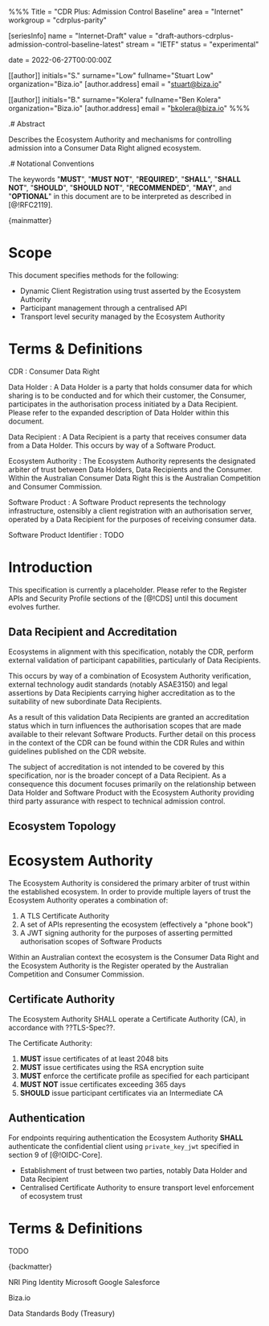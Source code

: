 %%%
Title = "CDR Plus: Admission Control Baseline"
area = "Internet"
workgroup = "cdrplus-parity"

[seriesInfo]
name = "Internet-Draft"
value = "draft-authors-cdrplus-admission-control-baseline-latest"
stream = "IETF"
status = "experimental"

date = 2022-06-27T00:00:00Z

[[author]]
initials="S."
surname="Low"
fullname="Stuart Low"
organization="Biza.io"
[author.address]
email = "stuart@biza.io"

[[author]]
initials="B."
surname="Kolera"
fullname="Ben Kolera"
organization="Biza.io"
[author.address]
email = "bkolera@biza.io"
%%%

.# Abstract

Describes the Ecosystem Authority and mechanisms for controlling admission into a Consumer Data Right aligned ecosystem.

.# Notational Conventions

The keywords "**MUST**", "**MUST NOT**", "**REQUIRED**", "**SHALL**", "**SHALL NOT**", "**SHOULD**", "**SHOULD NOT**", "**RECOMMENDED**",  "**MAY**", and "**OPTIONAL**" in this document are to be interpreted as described in [@!RFC2119].

{mainmatter}

# Scope

This document specifies methods for the following:
  - Dynamic Client Registration using trust asserted by the Ecosystem Authority
  - Participant management through a centralised API
  - Transport level security managed by the Ecosystem Authority

# Terms & Definitions

CDR
:  Consumer Data Right

Data Holder
: A Data Holder is a party that holds consumer data for which sharing is to be conducted and for which their customer, the Consumer, participates in the authorisation process initiated by a Data Recipient. Please refer to the expanded description of Data Holder within this document.

Data Recipient
: A Data Recipient is a party that receives consumer data from a Data Holder. This occurs by way of a Software Product.

Ecosystem Authority
: The Ecosystem Authority represents the designated arbiter of trust between Data Holders, Data Recipients and the Consumer. Within the Australian Consumer Data Right this is the Australian Competition and Consumer Commission.

Software Product
: A Software Product represents the technology infrastructure, ostensibly a client registration with an authorisation server, operated by a Data Recipient for the purposes of receiving consumer data.

Software Product Identifier
: TODO

# Introduction

This specification is currently a placeholder. Please refer to the Register APIs and Security Profile sections of the [@!CDS] until this document evolves further.

## Data Recipient and Accreditation

Ecosystems in alignment with this specification, notably the CDR, perform external validation of participant capabilities, particularly of Data Recipients.

This occurs by way of a combination of Ecosystem Authority verification, external technology audit standards (notably ASAE3150) and legal assertions by Data Recipients carrying higher accreditation as to the suitability of new subordinate Data Recipients.

As a result of this validation Data Recipients are granted an accreditation status which in turn influences the authorisation scopes that are made available to their relevant Software Products. Further detail on this process in the context of the CDR can be found within the CDR Rules and within guidelines published on the CDR website.

The subject of accreditation is not intended to be covered by this specification, nor is the broader concept of a Data Recipient. As a consequence this document focuses primarily on the relationship between Data Holder and Software Product with the Ecosystem Authority providing third party assurance with respect to technical admission control.

## Ecosystem Topology

# Ecosystem Authority

The Ecosystem Authority is considered the primary arbiter of trust within the established ecosystem. In order to provide multiple layers of trust the Ecosystem Authority operates a combination of:
1. A TLS Certificate Authority
2. A set of APIs representing the ecosystem (effectively a "phone book")
3. A JWT signing authority for the purposes of asserting permitted authorisation scopes of Software Products

Within an Australian context the ecosystem is the Consumer Data Right and the Ecosystem Authority is the Register operated by the Australian Competition and Consumer Commission.

## Certificate Authority

The Ecosystem Authority SHALL operate a Certificate Authority (CA), in accordance with ??TLS-Spec??.

The Certificate Authority:
1. **MUST** issue certificates of at least 2048 bits
2. **MUST** issue certificates using the RSA encryption suite
3. **MUST** enforce the certificate profile as specified for each participant
4. **MUST NOT** issue certificates exceeding 365 days
2. **SHOULD** issue participant certificates via an Intermediate CA

## Authentication

For endpoints requiring authentication the Ecosystem Authority **SHALL** authenticate the confidential client using `private_key_jwt` specified in section 9 of [@!OIDC-Core].

  - Establishment of trust between two parties, notably Data Holder and Data Recipient
  - Centralised Certificate Authority to ensure transport level enforcement of ecosystem trust

# Terms & Definitions

TODO

{backmatter}

<reference anchor="OIDC-Core" target="http://openid.net/specs/openid-connect-core-1_0.html"> <front> <title>OpenID Connect Core 1.0 incorporating errata set 1</title> <author initials="N." surname="Sakimura" fullname="Nat Sakimura"> <organization>NRI</organization> </author> <author initials="J." surname="Bradley" fullname="John Bradley"> <organization>Ping Identity</organization> </author> <author initials="M." surname="Jones" fullname="Mike Jones"> <organization>Microsoft</organization> </author> <author initials="B." surname="de Medeiros" fullname="Breno de Medeiros"> <organization>Google</organization> </author> <author initials="C." surname="Mortimore" fullname="Chuck Mortimore"> <organization>Salesforce</organization> </author> <date day="8" month="Nov" year="2014"/> </front> </reference>

<reference anchor="CDRPLUS-INFOSEC-BASELINE" target="https://cdrplus.github.io/cdrplus-infosec-baseline/draft-cdrplus-infosec-baseline.html"> <front><title>CDR+ Security Profile: Baseline</title><author initials="S." surname="Low" fullname="Stuart Low"><organization>Biza.io</organization></author></front> </reference>

<reference anchor="CDS" target="https://consumerdatastandardsaustralia.github.io/standards"><front><title>Consumer Data Standards (CDS)</title><author><organization>Data Standards Body (Treasury)</organization></author></front> </reference>

